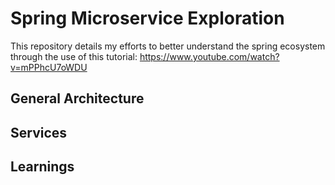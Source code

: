 # Spring Microservice Exploration
This repository details my efforts 
to better understand the spring ecosystem through 
the use of this tutorial: 
https://www.youtube.com/watch?v=mPPhcU7oWDU

## General Architecture

## Services

## Learnings